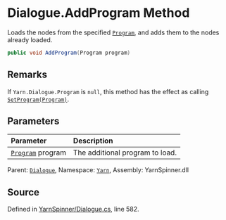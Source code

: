 # Dialogue.AddProgram Method

Loads the nodes from the specified [`Program`](/api/csharp/yarn/program.md),
and adds them to the nodes already loaded.


```csharp
public void AddProgram(Program program)
```
## Remarks

If `Yarn.Dialogue.Program` is `null`, this method has the effect
as calling [`SetProgram(Program)`](/api/csharp/yarn/dialogue.setprogram-program-.md).


## Parameters
|Parameter|Description|
|:---|:---|
|[`Program`](/api/csharp/yarn/program.md) program|The additional program to load.|


<div class="class-metadata">

Parent: [`Dialogue`](/api/csharp/yarn/dialogue.md), Namespace: [`Yarn`](/api/csharp/yarn/README.md), Assembly: YarnSpinner.dll
</div>

## Source
Defined in [YarnSpinner/Dialogue.cs](https://github.com/YarnSpinnerTool/YarnSpinner//blob/develop/YarnSpinner/Dialogue.cs#L582), line 582.
